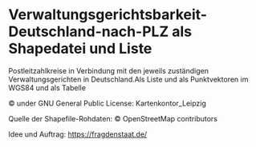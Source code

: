 # Verwaltungsgerichtsbarkeit-Deutschland-nach-PLZ als Shapedatei und Liste
Postleitzahlkreise in Verbindung mit den jeweils zuständigen Verwaltungsgerichten in Deutschland.Als Liste und als Punktvektoren im WGS84 und als Tabelle





© under GNU General Public License:   Kartenkontor_Leipzig

Quelle der Shapefile-Rohdaten: © OpenStreetMap contributors

Idee und Auftrag: https://fragdenstaat.de/
